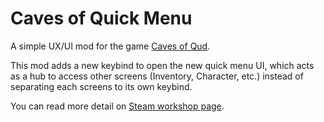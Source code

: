 # Caves of Quick Menu

A simple UX/UI mod for the game [Caves of Qud](https://www.cavesofqud.com/).

This mod adds a new keybind to open the new quick menu UI, which acts as a hub to access other screens (Inventory, Character, etc.) instead of separating each screens to its own keybind.

You can read more detail on [Steam workshop page](https://steamcommunity.com/sharedfiles/filedetails/?id=2598364703).
